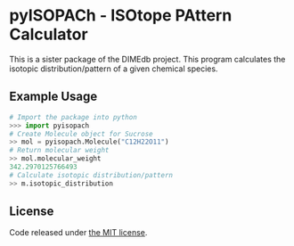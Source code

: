 # pyISOPACh - ISOtope PAttern Calculator

This is a sister package of the DIMEdb project. This program calculates the isotopic distribution/pattern of a given chemical species.

## Example Usage

```python
# Import the package into python
>>> import pyisopach
# Create Molecule object for Sucrose
>> mol = pyisopach.Molecule("C12H22O11")
# Return molecular weight
>> mol.molecular_weight
342.2970125766493
# Calculate isotopic distribution/pattern
>> m.isotopic_distribution
```


## License
Code released under [the MIT license](https://github.com/AberystwythSystemsBiology/pyisopach/blob/master/LICENSE).
